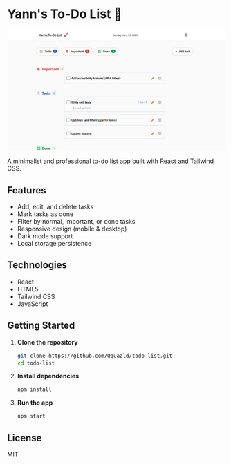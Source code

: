 # Yann's To-Do List 🚀

![Todo List Screenshot](https://raw.githubusercontent.com/Qquazld/todo-list/main/Todo-list.png)


A minimalist and professional to-do list app built with React and Tailwind CSS.

## Features

- Add, edit, and delete tasks
- Mark tasks as done
- Filter by normal, important, or done tasks
- Responsive design (mobile & desktop)
- Dark mode support
- Local storage persistence

## Technologies

- React
- HTML5
- Tailwind CSS
- JavaScript

## Getting Started

1. **Clone the repository**

   ```bash
   git clone https://github.com/Qquazld/todo-list.git
   cd todo-list
   ```

2. **Install dependencies**

   ```bash
   npm install
   ```

3. **Run the app**
   ```bash
   npm start
   ```

## License

MIT
